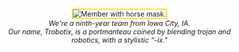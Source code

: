 <p align="center">
<image src="horse.png" alt="Member with horse mask." style="border: 2px solid gold;" /><br>
<i>We're a ninth-year team from Iowa City, IA.<br>Our name, Trobotix, is a portmanteau coined by blending trojan and robotics, with a stylistic “-ix."</i>
</p>
